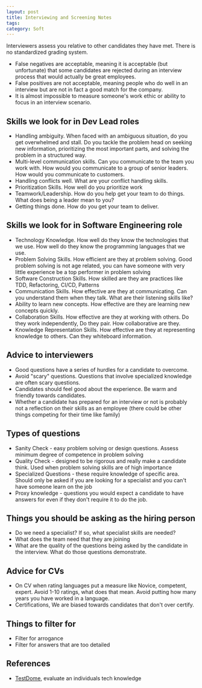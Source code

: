 ```yaml
---
layout: post
title: Interviewing and Screening Notes
tags: 
category: Soft
---
```


Interviewers assess you relative to other candidates they have met. There is no standardized grading system.  

* False negatives are acceptable, meaning it is acceptable (but unfortunate) that some candidates are rejected during an interview process that would actually be great employees.   
* False positives are not acceptable, meaning people who do well in an interview but are not in fact a good match for the company.  
* It is almost impossible to measure someone's work ethic or ability to focus in an interview scenario.  

## Skills we look for in Dev Lead roles

* Handling ambiguity. When faced with an ambiguous situation, do you get overwhelmed and stall. Do you tackle the problem head on seeking new information, prioritizing the most important parts, and solving the problem in a structured way.
* Multi-level communication skills. Can you communicate to the team you work with. How would you communicate to a group of senior leaders. How would you communicate to customers.
* Handling conflicts well. What are your conflict handling skills.
* Prioritization Skills. How well do you prioritize work
* Teamwork/Leadership. How do you help get your team to do things. What does being a leader mean to you?
* Getting things done. How do you get your team to deliver.

## Skills we look for in Software Engineering role

* Technology Knowledge. How well do they know the technologies that we use. How well do they know the programming languages that we use.
* Problem Solving Skills. How efficient are they at problem solving.  Good problem solving is not age related, you can have someone with very little experience be a top performer in problem solving
* Software Construction Skills. How skilled are they are practices like TDD, Refactoring, CI/CD, Patterns
* Communication Skills. How effective are they at communicating. Can you understand them when they talk. What are their listening skills like?
* Ability to learn new concepts. How effective are they are learning new concepts quickly. 
* Collaboration Skills. How effective are they at working with others. Do they work independently, Do they pair. How collaborative are they.
* Knowledge Representation Skills. How effective are they at representing knowledge to others. Can they whiteboard information. 

## Advice to interviewers

* Good questions have a series of hurdles for a candidate to overcome. 
* Avoid "scary" questions. Questions that involve specialized knowledge are often scary questions.
* Candidates should feel good about the experience. Be warm and friendly towards candidates.
* Whether a candidate has prepared for an interview or not is probably not a reflection on their skills as an employee (there could be other things competing for their time like family)

## Types of questions

- Sanity Check - easy problem solving or design questions. Assess minimum degree of competence in problem solving
- Quality Check - designed to be rigorous and really make a candidate think. Used when problem solving skills are of high importance
- Specialized Questions - these require knowledge of specific area. Should only be asked if you are looking for a specialist and you can't have someone learn on the job
- Proxy knowledge - questions you would expect a candidate to have answers for even if they don't require it to do the job.

## Things you should be asking as the hiring person

* Do we need a specialist? If so, what specialist skills are needed?
* What does the team need that they are joining
* What are the quality of the questions being asked by the candidate in the interview. What do those questions demonstrate.

## Advice for CVs

* On CV when rating languages put a measure like Novice, competent, expert. Avoid 1-10 ratings, what does that mean. Avoid putting how many years you have worked in a language. 
* Certifications, We are biased towards candidates that don't over certify.

## Things to filter for

* Filter for arrogance
* Filter for answers that are too detailed

## References

- [TestDome](https://www.testdome.com/tests), evaluate an individuals tech knowledge
